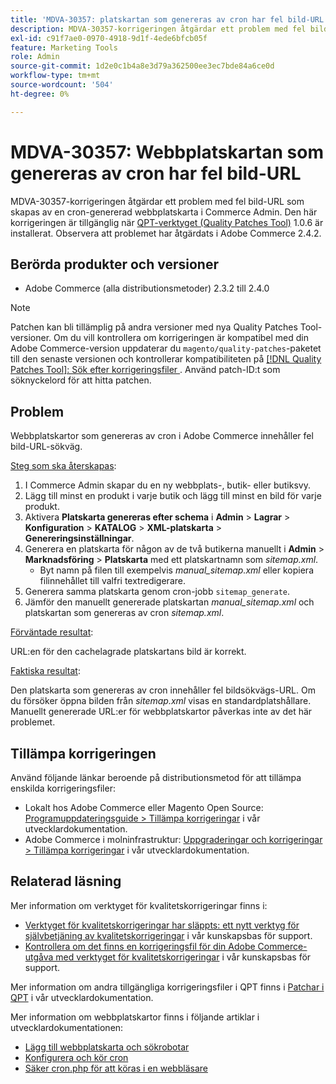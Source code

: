 ```yaml
---
title: 'MDVA-30357: platskartan som genereras av cron har fel bild-URL'
description: MDVA-30357-korrigeringen åtgärdar ett problem med fel bild-URL som skapas av en cron-genererad webbplatskarta i Commerce Admin. Den här korrigeringen är tillgänglig när [QPT-verktyget (Quality Patches Tool)](/help/announcements/adobe-commerce-announcements/magento-quality-patches-released-new-tool-to-self-serve-quality-patches.md) 1.0.6 är installerat. Observera att problemet har åtgärdats i Adobe Commerce 2.4.2.
exl-id: c91f7ae0-0970-4918-9d1f-4ede6bfcb05f
feature: Marketing Tools
role: Admin
source-git-commit: 1d2e0c1b4a8e3d79a362500ee3ec7bde84a6ce0d
workflow-type: tm+mt
source-wordcount: '504'
ht-degree: 0%

---
```


# MDVA-30357: Webbplatskartan som genereras av cron har fel bild-URL

MDVA-30357-korrigeringen åtgärdar ett problem med fel bild-URL som skapas av en cron-genererad webbplatskarta i Commerce Admin. Den här korrigeringen är tillgänglig när [QPT-verktyget (Quality Patches Tool)](/help/announcements/adobe-commerce-announcements/magento-quality-patches-released-new-tool-to-self-serve-quality-patches.md) 1.0.6 är installerat. Observera att problemet har åtgärdats i Adobe Commerce 2.4.2.

## Berörda produkter och versioner

* Adobe Commerce (alla distributionsmetoder) 2.3.2 till 2.4.0

>[!NOTE]
>
>Patchen kan bli tillämplig på andra versioner med nya Quality Patches Tool-versioner. Om du vill kontrollera om korrigeringen är kompatibel med din Adobe Commerce-version uppdaterar du `magento/quality-patches`-paketet till den senaste versionen och kontrollerar kompatibiliteten på [[!DNL Quality Patches Tool]: Sök efter korrigeringsfiler ](https://devdocs.magento.com/quality-patches/tool.html#patch-grid). Använd patch-ID:t som söknyckelord för att hitta patchen.

## Problem

Webbplatskartor som genereras av cron i Adobe Commerce innehåller fel bild-URL-sökväg.

<u>Steg som ska återskapas</u>:

1. I Commerce Admin skapar du en ny webbplats-, butik- eller butiksvy.
1. Lägg till minst en produkt i varje butik och lägg till minst en bild för varje produkt.
1. Aktivera **Platskarta genereras efter schema** i **Admin** > **Lagrar** > **Konfiguration** > **KATALOG** > **XML-platskarta** > **Genereringsinställningar**.
1. Generera en platskarta för någon av de två butikerna manuellt i **Admin** > **Marknadsföring** > **Platskarta** med ett platskartnamn som *sitemap.xml*.
   * Byt namn på filen till exempelvis *manual\_sitemap.xml* eller kopiera filinnehållet till valfri textredigerare.
1. Generera samma platskarta genom cron-jobb `sitemap_generate`.
1. Jämför den manuellt genererade platskartan *manual\_sitemap.xml* och platskartan som genereras av cron *sitemap.xml*.

<u>Förväntade resultat</u>:

URL:en för den cachelagrade platskartans bild är korrekt.

<u>Faktiska resultat</u>:

Den platskarta som genereras av cron innehåller fel bildsökvägs-URL. Om du försöker öppna bilden från *sitemap.xml* visas en standardplatshållare. Manuellt genererade URL:er för webbplatskartor påverkas inte av det här problemet.

## Tillämpa korrigeringen

Använd följande länkar beroende på distributionsmetod för att tillämpa enskilda korrigeringsfiler:

* Lokalt hos Adobe Commerce eller Magento Open Source: [Programuppdateringsguide > Tillämpa korrigeringar](https://devdocs.magento.com/guides/v2.4/comp-mgr/patching/mqp.html) i vår utvecklardokumentation.
* Adobe Commerce i molninfrastruktur: [Uppgraderingar och korrigeringar > Tillämpa korrigeringar](https://devdocs.magento.com/cloud/project/project-patch.html) i vår utvecklardokumentation.

## Relaterad läsning

Mer information om verktyget för kvalitetskorrigeringar finns i:

* [Verktyget för kvalitetskorrigeringar har släppts: ett nytt verktyg för självbetjäning av kvalitetskorrigeringar](/help/announcements/adobe-commerce-announcements/magento-quality-patches-released-new-tool-to-self-serve-quality-patches.md) i vår kunskapsbas för support.
* [Kontrollera om det finns en korrigeringsfil för din Adobe Commerce-utgåva med verktyget för kvalitetskorrigeringar](/help/support-tools/patches-available-in-qpt-tool/check-patch-for-magento-issue-with-magento-quality-patches.md) i vår kunskapsbas för support.

Mer information om andra tillgängliga korrigeringsfiler i QPT finns i [Patchar i QPT](https://devdocs.magento.com/quality-patches/tool.html#patch-grid) i vår utvecklardokumentation.

Mer information om webbplatskartor finns i följande artiklar i utvecklardokumentationen:

* [Lägg till webbplatskarta och sökrobotar](https://devdocs.magento.com/cloud/trouble/robots-sitemap.html)
* [Konfigurera och kör cron](https://devdocs.magento.com/guides/v2.4/config-guide/cli/config-cli-subcommands-cron.html)
* [Säker cron.php för att köras i en webbläsare](https://devdocs.magento.com/guides/v2.4/config-guide/secy/secy-cron.html)
